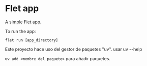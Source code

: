 # Flet app

A simple Flet app.

To run the app:

```
flet run [app_directory]
```

Este proyecto hace uso del gestor de paquetes "uv". usar uv --help

``uv add <nombre del paquete>`` para añadir paquetes.
